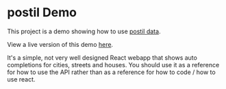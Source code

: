 # postil Demo

This project is a demo showing how to use [postil data](https://github.com/postil/postil-example).

View a live version of this demo [here](https://postil.github.io/postil-example/).

It's a simple, not very well designed React webapp that shows auto completions
for cities, streets and houses. You should use it as a reference for how to use
the API rather than as a reference for how to code / how to use react.
